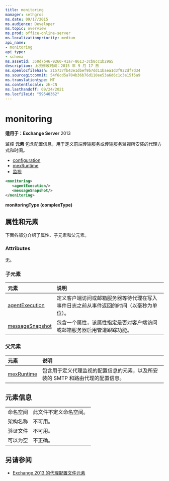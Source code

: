 ```yaml
---
title: monitoring
manager: sethgros
ms.date: 09/17/2015
ms.audience: Developer
ms.topic: overview
ms.prod: office-online-server
ms.localizationpriority: medium
api_name:
- monitoring
api_type:
- schema
ms.assetid: 350d7b46-9260-41a7-8613-3cb8cc1b29a5
description: 上次修改时间：2015 年 9 月 17 日
ms.openlocfilehash: 215737fb43e1dbef9b7dd11baea1d3f922df7d34
ms.sourcegitcommit: 54f6cd5a704b36b76d110ee53a6d6c1c3e15f5a9
ms.translationtype: MT
ms.contentlocale: zh-CN
ms.lasthandoff: 09/24/2021
ms.locfileid: "59540362"
---
```

# <a name="monitoring"></a>monitoring
  
**适用于：Exchange Server** 2013
  
监控 **元素** 包含配置信息，用于定义前端传输服务或传输服务监视所安装的代理方式和时间。 
  
- [configuration](configuration.md)  
- [mexRuntime](mexruntime.md)  
- [监视](monitoring.md)
  
```XML
<monitoring>
   <agentExecution/>
   <messageSnapshot/>
</monitoring>
```

**monitoringType (complexType)**

## <a name="attributes-and-elements"></a>属性和元素

下面各部分介绍了属性、子元素和父元素。
  
### <a name="attributes"></a>Attributes

无。
  
### <a name="child-elements"></a>子元素

|**元素**|**说明**|
|:-----|:-----|
|[agentExecution](agentexecution.md) <br/> |定义客户端访问或邮箱服务器等待代理在写入事件日志之前从事件返回的时间（以毫秒为单位）。  <br/> |
|[messageSnapshot](messagesnapshot.md) <br/> |包含一个属性，该属性指定是否对客户端访问或邮箱服务器启用管道跟踪功能。  <br/> |
   
### <a name="parent-elements"></a>父元素

|**元素**|**说明**|
|:-----|:-----|
|[mexRuntime](mexruntime.md) <br/> |包含用于定义代理监视的配置信息的元素，以及所安装的 SMTP 和路由代理的配置信息。  <br/> |
   
## <a name="element-information"></a>元素信息

|||
|:-----|:-----|
|命名空间  <br/> |此文件不定义命名空间。  <br/> |
|架构名称  <br/> |不可用。  <br/> |
|验证文件  <br/> |不可用。  <br/> |
|可以为空  <br/> |不正确。  <br/> |
   
## <a name="see-also"></a>另请参阅

- [Exchange 2013 的代理配置文件元素](agents-configuration-file-elements-for-exchange-2013.md)

